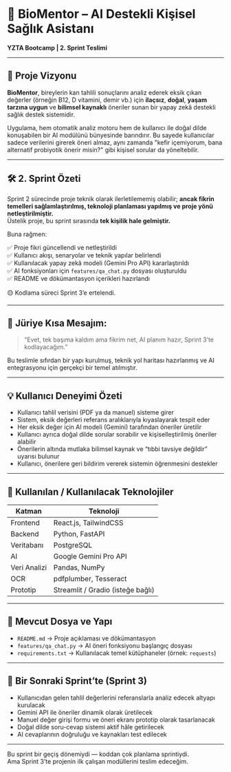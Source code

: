 # 🧠 BioMentor – AI Destekli Kişisel Sağlık Asistanı  
**YZTA Bootcamp | 2. Sprint Teslimi**

---

## 🎯 Proje Vizyonu

**BioMentor**, bireylerin kan tahlili sonuçlarını analiz ederek eksik çıkan değerler (örneğin B12, D vitamini, demir vb.) için **ilaçsız**, **doğal**, **yaşam tarzına uygun** ve **bilimsel kaynaklı** öneriler sunan bir yapay zekâ destekli sağlık destek sistemidir.

Uygulama, hem otomatik analiz motoru hem de kullanıcı ile doğal dilde konuşabilen bir AI modülünü bünyesinde barındırır. Bu sayede kullanıcılar sadece verilerini girerek öneri almaz, aynı zamanda "kefir içemiyorum, bana alternatif probiyotik önerir misin?" gibi kişisel sorular da yöneltebilir.

---

## 🛠️ 2. Sprint Özeti

Sprint 2 sürecinde proje teknik olarak ilerletilememiş olabilir; **ancak fikrin temelleri sağlamlaştırılmış, teknoloji planlaması yapılmış ve proje yönü netleştirilmiştir.**  
Üstelik proje, bu sprint sırasında **tek kişilik hale gelmiştir.**

Buna rağmen:

✅ Proje fikri güncellendi ve netleştirildi  
✅ Kullanıcı akışı, senaryolar ve teknik yapılar belirlendi  
✅ Kullanılacak yapay zekâ modeli (Gemini Pro API) kararlaştırıldı  
✅ AI fonksiyonları için `features/qa_chat.py` dosyası oluşturuldu  
✅ README ve dökümantasyon içerikleri hazırlandı

🟡 Kodlama süreci Sprint 3’e ertelendi.

---

## 🧩 Jüriye Kısa Mesajım:

> “Evet, tek başıma kaldım ama fikrim net, AI planım hazır, Sprint 3’te kodlayacağım.”

Bu teslimle sıfırdan bir yapı kurulmuş, teknik yol haritası hazırlanmış ve AI entegrasyonu için gerçekçi bir temel atılmıştır.

---

## 💡 Kullanıcı Deneyimi Özeti

- Kullanıcı tahlil verisini (PDF ya da manuel) sisteme girer  
- Sistem, eksik değerleri referans aralıklarıyla kıyaslayarak tespit eder  
- Her eksik değer için AI modeli (Gemini) tarafından öneriler üretilir  
- Kullanıcı ayrıca doğal dilde sorular sorabilir ve kişiselleştirilmiş öneriler alabilir  
- Önerilerin altında mutlaka bilimsel kaynak ve “tıbbi tavsiye değildir” uyarısı bulunur  
- Kullanıcı, önerilere geri bildirim vererek sistemin öğrenmesini destekler  

---

## 🤖 Kullanılan / Kullanılacak Teknolojiler

| Katman | Teknoloji |
|--------|-----------|
| Frontend | React.js, TailwindCSS |
| Backend | Python, FastAPI |
| Veritabanı | PostgreSQL |
| AI | Google Gemini Pro API |
| Veri Analizi | Pandas, NumPy |
| OCR | pdfplumber, Tesseract |
| Prototip | Streamlit / Gradio (isteğe bağlı) |

---

## 📂 Mevcut Dosya ve Yapı

- `README.md` → Proje açıklaması ve dökümantasyon  
- `features/qa_chat.py` → AI öneri fonksiyonu başlangıç dosyası  
- `requirements.txt` → Kullanılacak temel kütüphaneler (örnek: `requests`)  

---

## 🧭 Bir Sonraki Sprint’te (Sprint 3)

- Kullanıcıdan gelen tahlil değerlerini referanslarla analiz edecek altyapı kurulacak  
- Gemini API ile öneriler dinamik olarak üretilecek  
- Manuel değer girişi formu ve öneri ekranı prototip olarak tasarlanacak  
- Doğal dilde soru-cevap sistemi aktif hâle getirilecek  
- AI cevaplarının doğruluğu ve kaynakları test edilecek  

---

Bu sprint bir geçiş dönemiydi — koddan çok planlama sprintiydi.  
Ama Sprint 3’te projenin ilk çalışan modüllerini teslim edeceğim.
